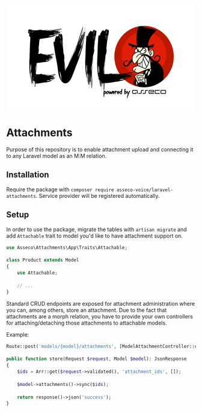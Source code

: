 <p align="center"><a href="https://see.asseco.com" target="_blank"><img src="https://github.com/asseco-voice/art/blob/main/evil_logo.png" width="500"></a></p>

# Attachments

Purpose of this repository is to enable attachment upload and connecting it
to any Laravel model as an M:M relation.

## Installation

Require the package with ``composer require asseco-voice/laravel-attachments``.
Service provider will be registered automatically.

## Setup

In order to use the package, migrate the tables with ``artisan migrate``
and add `Attachable` trait to model you'd like to have attachment support on.

```php
use Asseco\Attachments\App\Traits\Attachable;

class Product extends Model
{
    use Attachable;
    
    // ...   
}
```

Standard CRUD endpoints are exposed for attachment administration where you can,
among others, store an attachment. Due to the fact that attachments are a morph
relation, you have to provide your own controllers for attaching/detaching those
attachments to attachable models.

Example:

```php
Route::post('models/{model}/attachments', [ModelAttachmentController::class, 'store']);

public function store(Request $request, Model $model): JsonResponse
{
    $ids = Arr::get($request->validated(), 'attachment_ids', []);

    $model->attachments()->sync($ids);

    return response()->json('success');
}
```
